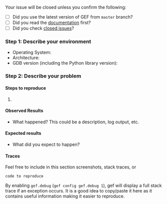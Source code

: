 Your issue will be closed unless you confirm the following:
  * [ ] Did you use the latest version of GEF from `master` branch?
  * [ ] Did you read the [documentation](https://gef.readthedocs.org/en/latest/) first?
  * [ ] Did you check [closed issues](https://github.com/hugsy/gef/issues)?

### Step 1: Describe your environment

  * Operating System:
  * Architecture:
  * GDB version (including the Python library version):

### Step 2: Describe your problem

#### Steps to reproduce

  1.

#### Observed Results

  * What happened?  This could be a description, log output, etc.

#### Expected results

  * What did you expect to happen?

#### Traces

Feel free to include in this section screenshots, stack traces, or

```
code to reproduce
```

By enabling `gef.debug` (`gef config gef.debug 1`), gef will display a
full stack trace if an exception occurs. It is a good idea to copy/paste it here
as it contains useful information making it easier to reproduce.
